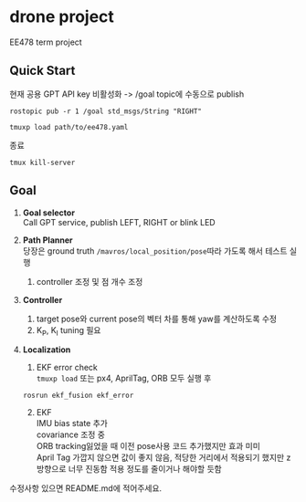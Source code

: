 # drone project
EE478 term project

## Quick Start
현재 공용 GPT API key 비활성화 ->  /goal topic에 수동으로 publish
```
rostopic pub -r 1 /goal std_msgs/String "RIGHT"

tmuxp load path/to/ee478.yaml
```
종료
```
tmux kill-server
```

## Goal
1. **Goal selector**  
    Call GPT service, publish LEFT, RIGHT or blink LED  

2. **Path Planner**  
    당장은 ground truth ```/mavros/local_position/pose```따라 가도록 해서 테스트 실행
    1. controller 조정 및 점 개수 조정


3. **Controller**  
    1. target pose와 current pose의 벡터 차를 통해 yaw를 계산하도록 수정
    2. K<sub>P</sub>, K<sub>I</sub> tuning 필요


3. **Localization**  
    1. EKF error check  
      ```tmuxp load``` 또는 px4, AprilTag, ORB 모두 실행 후
    ```
    rosrun ekf_fusion ekf_error
    ```
    2. EKF  
      IMU bias state 추가  
      covariance 조정 중  
      ORB tracking잃었을 때 이전 pose사용 코드 추가했지만 효과 미미  
      April Tag 가깝지 않으면 값이 좋지 않음, 적당한 거리에서 적용되기 했지만 z방향으로 너무 진동함 적용 정도를 줄이거나 해야할 듯함



수정사항 있으면 README.md에 적어주세요.



